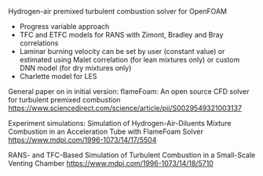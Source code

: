 Hydrogen-air premixed turbulent combustion solver for OpenFOAM

- Progress variable approach
- TFC and ETFC models for RANS with Zimont, Bradley and Bray correlations
- Laminar burning velocity can be set by user (constant value) or estimated using Malet correlation (for lean mixtures only) or custom DNN model (for dry mixtures only)
- Charlette model for LES

General paper on in initial version:
flameFoam: An open source CFD solver for turbulent premixed combustion
https://www.sciencedirect.com/science/article/pii/S0029549321003137

Experiment simulations:
Simulation of Hydrogen-Air-Diluents Mixture Combustion in an Acceleration Tube with FlameFoam Solver
https://www.mdpi.com/1996-1073/14/17/5504

RANS- and TFC-Based Simulation of Turbulent Combustion in a Small-Scale Venting Chamber
https://www.mdpi.com/1996-1073/14/18/5710

